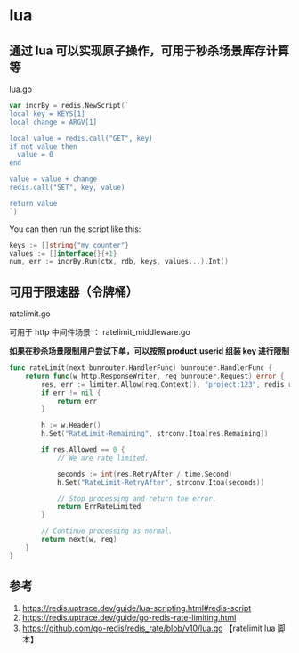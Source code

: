 # lua

## 通过 lua 可以实现原子操作，可用于秒杀场景库存计算等

lua.go

```go
var incrBy = redis.NewScript(`
local key = KEYS[1]
local change = ARGV[1]

local value = redis.call("GET", key)
if not value then
  value = 0
end

value = value + change
redis.call("SET", key, value)

return value
`)
```

You can then run the script like this:

```go
keys := []string{"my_counter"}
values := []interface{}{+1}
num, err := incrBy.Run(ctx, rdb, keys, values...).Int()
```


## 可用于限速器（令牌桶）

ratelimit.go

可用于 http  中间件场景 ： ratelimit_middleware.go

**如果在秒杀场景限制用户尝试下单，可以按照 product:userid 组装 key 进行限制**

```go
func rateLimit(next bunrouter.HandlerFunc) bunrouter.HandlerFunc {
    return func(w http.ResponseWriter, req bunrouter.Request) error {
        res, err := limiter.Allow(req.Context(), "project:123", redis_rate.PerMinute(10))
        if err != nil {
            return err
        }

        h := w.Header()
        h.Set("RateLimit-Remaining", strconv.Itoa(res.Remaining))

        if res.Allowed == 0 {
            // We are rate limited.

            seconds := int(res.RetryAfter / time.Second)
            h.Set("RateLimit-RetryAfter", strconv.Itoa(seconds))

            // Stop processing and return the error.
            return ErrRateLimited
        }

        // Continue processing as normal.
        return next(w, req)
    }
}
```


## 参考

1. https://redis.uptrace.dev/guide/lua-scripting.html#redis-script
2. https://redis.uptrace.dev/guide/go-redis-rate-limiting.html
3. https://github.com/go-redis/redis_rate/blob/v10/lua.go 【ratelimit lua 脚本】